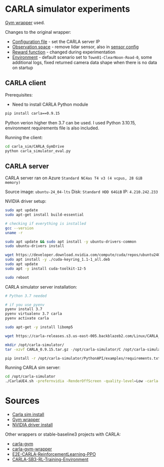 # CARLA simulator experiments

[Gym wrapper](https://discord.com/channels/1283464486627315815/1283464487139278860/1311014535150436383) used.

Changes to the original wrapper:

- [Configuration file](CARLA_GymDrive/src/config/configuration.py) - set the CARLA server IP
- [Observation space](CARLA_GymDrive/src/env/environment.py) - remove lidar sensor, also in [sensor config](CARLA_GymDrive/src/config/default_sensors.json)
- [Reward function](CARLA_GymDrive/src/env/reward.py) - changed during experimentation
- [Environment](CARLA_GymDrive/src/env/environment.py) - default scenario set to `Town01-ClearNoon-Road-0`, some additional logs, fixed returned camera data shape when there is no data on startup

## CARLA client

Prerequisites:

- Need to install CARLA Python module

```bash
pip install carla==0.9.15
```

Python verion higher then 3.7 can be used. I used Python 3.10.15, environment requirements file is also included.

Running the client:

```bash
cd carla_sim/CARLA_GymDrive
python carla_simulator_eval.py
```

## CARLA server

CARLA server ran on Azure `Standard NC4as T4 v3 (4 vcpus, 28 GiB memory)`

Source image: `ubuntu-24_04-lts`
Disk: `Standard HDD 64GiB`
IP: `4.210.242.233`

NVIDIA driver setup:

```bash
sudo apt update
sudo apt-get install build-essential

# checking if everything is installed
gcc --version
uname -r

sudo apt update && sudo apt install -y ubuntu-drivers-common
sudo ubuntu-drivers install

wget https://developer.download.nvidia.com/compute/cuda/repos/ubuntu2404/x86_64/cuda-keyring_1.1-1_all.deb
sudo apt install -y ./cuda-keyring_1.1-1_all.deb
sudo apt update
sudo apt -y install cuda-toolkit-12-5

sudo reboot
```

CARLA simulator server installation:

```bash
# Python 3.7 needed

# if you use pyenv
pyenv install 3.7
pyenv virtualenv 3.7 carla
pyenv activate carla

sudo apt-get -y install libomp5

wget https://carla-releases.s3.us-east-005.backblazeb2.com/Linux/CARLA_0.9.15.tar.gz

mkdir /opt/carla-simulator/
tar -xzvf CARLA_0.9.15.tar.gz -/opt/carla-simulator/C /opt/carla-simulator/

pip install -r /opt/carla-simulator/PythonAPI/examples/requirements.txt
```

Running CARLA sim server:

```bash
cd /opt/carla-simulator
./CarlaUE4.sh -prefernvidia -RenderOffScreen -quality-level=Low -carla-server -benchmark
```

# Sources

- [Carla sim install](https://github.com/carla-simulator/carla/issues/7017#issuecomment-1908462106)
- [Gym wrapper](https://discord.com/channels/1283464486627315815/1283464487139278860/1311014535150436383)
- [NVIDIA driver install](https://learn.microsoft.com/en-us/azure/virtual-machines/linux/n-series-driver-setup#ubuntu)

Other wrappers or stable-baseline3 projects with CARLA:

- [carla-gym](https://github.com/johnMinelli/carla-gym)
- [carla-gym-wrapper](https://github.com/janwithb/carla-gym-wrapper/tree/main)
- [E2E-CARLA-ReinforcementLearning-PPO](https://github.com/gustavomoers/E2E-CARLA-ReinforcementLearning-PPO/tree/main)
- [CARLA-SB3-RL-Training-Environment](https://github.com/alberto-mate/CARLA-SB3-RL-Training-Environment)